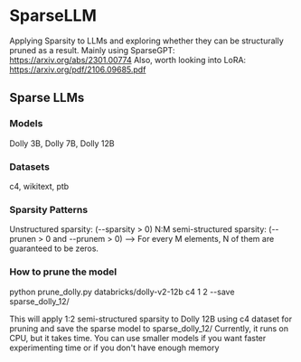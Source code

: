 # SparseLLM
Applying Sparsity to LLMs and exploring whether they can be structurally pruned as a result.
Mainly using SparseGPT: https://arxiv.org/abs/2301.00774
Also, worth looking into LoRA: https://arxiv.org/pdf/2106.09685.pdf

## Sparse LLMs
### Models
Dolly 3B, Dolly 7B, Dolly 12B

### Datasets
c4, wikitext, ptb

### Sparsity Patterns
Unstructured sparsity: (--sparsity > 0)
N:M semi-structured sparsity: (--prunen > 0 and --prunem > 0) --> For every M elements, N of them are guaranteed to be zeros.

### How to prune the model

python prune_dolly.py databricks/dolly-v2-12b c4 1 2 --save sparse_dolly_12/

This will apply 1:2 semi-structured sparsity to Dolly 12B using c4 dataset for pruning and save the sparse model to sparse_dolly_12/
Currently, it runs on CPU, but it takes time. You can use smaller models if you want faster experimenting time or if you don't have enough memory
